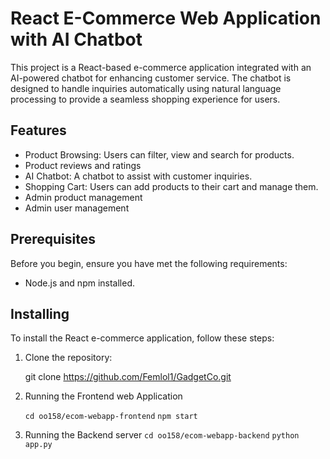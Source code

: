 # React E-Commerce Web Application with AI Chatbot

This project is a React-based e-commerce application integrated with an AI-powered chatbot for enhancing customer service. The chatbot is designed to handle inquiries automatically using natural language processing to provide a seamless shopping experience for users.

## Features

- Product Browsing: Users can filter, view and search for products.
- Product reviews and ratings
- AI Chatbot: A chatbot to assist with customer inquiries.
- Shopping Cart: Users can add products to their cart and manage them.
- Admin product management
- Admin user management

## Prerequisites

Before you begin, ensure you have met the following requirements:

- Node.js and npm installed.

## Installing

To install the React e-commerce application, follow these steps:

1. Clone the repository:

   git clone https://github.com/Femlol1/GadgetCo.git

2. Running the Frontend web Application

   `cd oo158/ecom-webapp-frontend`
   `npm start`

3. Running the Backend server
   `cd oo158/ecom-webapp-backend`
   `python app.py`
